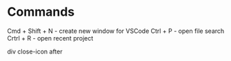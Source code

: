 # Commands

Cmd + Shift + N - create new window for VSCode
Ctrl + P - open file search
Crtrl + R - open recent project

div
close-icon
after
